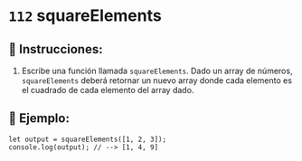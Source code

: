 # `112` squareElements

## 📝 Instrucciones:

1. Escribe una función llamada `squareElements`. Dado un array de números, `squareElements` deberá retornar un nuevo array donde cada elemento es el cuadrado de cada elemento del array dado.

## 📎 Ejemplo:

```Js
let output = squareElements([1, 2, 3]);
console.log(output); // --> [1, 4, 9]
```
